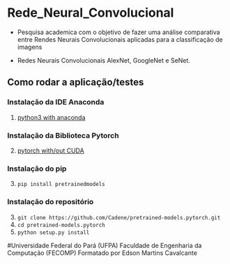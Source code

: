 # Rede_Neural_Convolucional

- Pesquisa academica com o objetivo de fazer uma análise comparativa entre Rendes Neurais Convolucionais aplicadas para a classificação de imagens

- Redes Neurais Convolucionais AlexNet, GoogleNet e SeNet.

## Como rodar a aplicação/testes

### Instalação da IDE Anaconda

1. [python3 with anaconda](https://www.continuum.io/downloads)

###  Instalação da Biblioteca Pytorch

2. [pytorch with/out CUDA](http://pytorch.org)

###  Instalação do pip

3. `pip install pretrainedmodels`

### Instalação do repositório

3. `git clone https://github.com/Cadene/pretrained-models.pytorch.git`
4. `cd pretrained-models.pytorch`
5. `python setup.py install`


#Universidade Federal do Pará (UFPA)
Faculdade de Engenharia da Computação (FECOMP)
Formatado por Edson Martins Cavalcante
    
 
